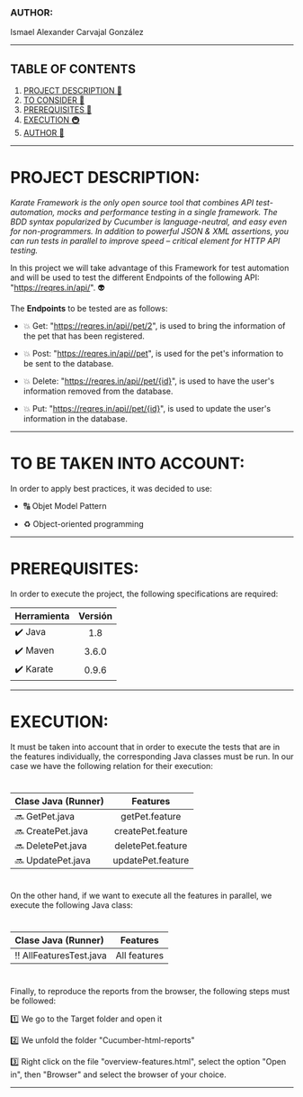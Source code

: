 ### AUTHOR:

Ismael Alexander Carvajal González

***

## TABLE OF CONTENTS
1. [PROJECT DESCRIPTION :herb:](#descripción-del-proyecto)
2. [TO CONSIDER :calling:](#a-tener-en-cuenta)
3. [PREREQUISITES :violin:](#prerrequisitos)
4. [EXECUTION :metro:](#ejecución)
5. [AUTHOR :man:](#autor)

***
# PROJECT DESCRIPTION: 
_Karate Framework is the only open source tool that combines API test-automation, mocks and performance testing in a single framework. The BDD syntax popularized by Cucumber is language-neutral, and easy even for non-programmers. In addition to powerful JSON & XML assertions, you can run tests in parallel to improve speed – critical element for HTTP API testing._

In this project we will take advantage of this Framework for test automation and will be used to test the different Endpoints of the following API: "https://reqres.in/api/". :alien:

The **Endpoints** to be tested are as follows:

- :boom: Get: "https://reqres.in/api//pet/2", is used to bring the information of the pet that has been registered.
 
- :boom: Post: "https://reqres.in/api//pet", is used for the pet's information to be sent to the database.

- :boom: Delete: "https://reqres.in/api//pet/{id}", is used to have the user's information removed from the database.

- :boom: Put: "https://reqres.in/api//pet/{id}", is used to update the user's information in the database.

***
# TO BE TAKEN INTO ACCOUNT: 

In order to apply best practices, it was decided to use:

- :capital_abcd: Objet Model Pattern  

- :recycle: Object-oriented programming

***
# PREREQUISITES: 

In order to execute the project, the following specifications are required:

|Herramienta| Versión| 
|:--------------|:-------------:|
|:heavy_check_mark: Java           |1.8            |
|:heavy_check_mark: Maven           |3.6.0            |
|:heavy_check_mark: Karate           |0.9.6            |


***
# EXECUTION:

It must be taken into account that in order to execute the tests that are in the features individually, the corresponding Java classes must be run. In our case we have the following relation for their execution:
#
|Clase Java (Runner)| Features| 
|:--------------|:-------------:|
|:soon: GetPet.java |getPet.feature |
|:soon: CreatePet.java |createPet.feature |
|:soon: DeletePet.java |deletePet.feature |
|:soon: UpdatePet.java |updatePet.feature |

#
On the other hand, if we want to execute all the features in parallel, we execute the following Java class:
#
|Clase Java (Runner)| Features| 
|:--------------|:-------------:|
|:bangbang: AllFeaturesTest.java| All features |
#
Finally, to reproduce the reports from the browser, the following steps must be followed:

:one: We go to the Target folder and open it

:two:  We unfold the folder "Cucumber-html-reports"

:three: Right click on the file "overview-features.html", select the option "Open in", then "Browser" and select the browser of your choice.

***

